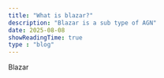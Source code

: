 ```yaml
---
title: "What is blazar?"
description: "Blazar is a sub type of AGN"
date: 2025-08-08
showReadingTime: true
type : "blog"
---
```

Blazar
